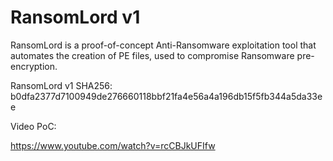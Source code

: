 # RansomLord v1
RansomLord is a proof-of-concept Anti-Ransomware exploitation tool that automates the creation of PE files, used to compromise Ransomware pre-encryption.

RansomLord v1 SHA256: b0dfa2377d7100949de276660118bbf21fa4e56a4a196db15f5fb344a5da33ee

Video PoC: <br >

https://www.youtube.com/watch?v=rcCBJkUFIfw

